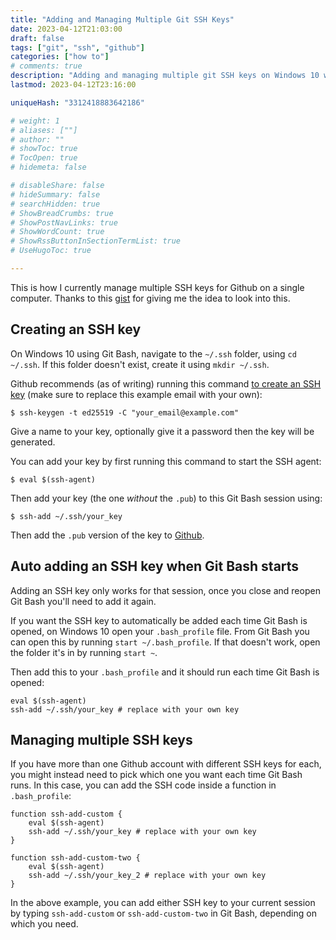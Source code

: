 ```yaml
---
title: "Adding and Managing Multiple Git SSH Keys"
date: 2023-04-12T21:03:00
draft: false
tags: ["git", "ssh", "github"]
categories: ["how to"]
# comments: true
description: "Adding and managing multiple git SSH keys on Windows 10 with Git Bash and .bash_profile."
lastmod: 2023-04-12T23:16:00

uniqueHash: "3312418883642186"

# weight: 1
# aliases: [""]
# author: ""
# showToc: true
# TocOpen: true
# hidemeta: false

# disableShare: false
# hideSummary: false
# searchHidden: true
# ShowBreadCrumbs: true
# ShowPostNavLinks: true
# ShowWordCount: true
# ShowRssButtonInSectionTermList: true
# UseHugoToc: true

---
```


This is how I currently manage multiple SSH keys for Github on a single computer. Thanks to this [gist](https://gist.github.com/oanhnn/80a89405ab9023894df7) for giving me the idea to look into this.

## Creating an SSH key

On Windows 10 using Git Bash, navigate to the `~/.ssh` folder, using `cd ~/.ssh`. If this folder doesn't exist, create it using `mkdir ~/.ssh`.

Github recommends (as of writing) running this command [to create an SSH key](https://docs.github.com/en/authentication/connecting-to-github-with-ssh/generating-a-new-ssh-key-and-adding-it-to-the-ssh-agent) (make sure to replace this example email with your own):

```shell
$ ssh-keygen -t ed25519 -C "your_email@example.com"
```

Give a name to your key, optionally give it a password then the key will be generated.

You can add your key by first running this command to start the SSH agent:

```shell
$ eval $(ssh-agent)
```

Then add your key (the one _without_ the `.pub`) to this Git Bash session using:

```shell
$ ssh-add ~/.ssh/your_key
```

Then add the `.pub` version of the key to [Github](https://docs.github.com/en/authentication/connecting-to-github-with-ssh/adding-a-new-ssh-key-to-your-github-account).

## Auto adding an SSH key when Git Bash starts

Adding an SSH key only works for that session, once you close and reopen Git Bash you'll need to add it again.

If you want the SSH key to automatically be added each time Git Bash is opened, on Windows 10 open your `.bash_profile` file. From Git Bash you can open this by running `start ~/.bash_profile`. If that doesn't work, open the folder it's in by running `start ~`.

Then add this to your `.bash_profile` and it should run each time Git Bash is opened:

```shell
eval $(ssh-agent)
ssh-add ~/.ssh/your_key # replace with your own key
```

## Managing multiple SSH keys

If you have more than one Github account with different SSH keys for each, you might instead need to pick which one you want each time Git Bash runs. In this case, you can add the SSH code inside a function in `.bash_profile`:

```shell
function ssh-add-custom {
    eval $(ssh-agent)
    ssh-add ~/.ssh/your_key # replace with your own key
}

function ssh-add-custom-two {
    eval $(ssh-agent)
    ssh-add ~/.ssh/your_key_2 # replace with your own key
}
```

In the above example, you can add either SSH key to your current session by typing `ssh-add-custom` or `ssh-add-custom-two` in Git Bash, depending on which you need.